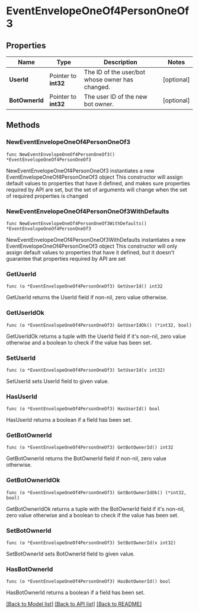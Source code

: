 # EventEnvelopeOneOf4PersonOneOf3

## Properties

Name | Type | Description | Notes
------------ | ------------- | ------------- | -------------
**UserId** | Pointer to **int32** | The ID of the user/bot whose owner has changed.  | [optional] 
**BotOwnerId** | Pointer to **int32** | The user ID of the new bot owner.  | [optional] 

## Methods

### NewEventEnvelopeOneOf4PersonOneOf3

`func NewEventEnvelopeOneOf4PersonOneOf3() *EventEnvelopeOneOf4PersonOneOf3`

NewEventEnvelopeOneOf4PersonOneOf3 instantiates a new EventEnvelopeOneOf4PersonOneOf3 object
This constructor will assign default values to properties that have it defined,
and makes sure properties required by API are set, but the set of arguments
will change when the set of required properties is changed

### NewEventEnvelopeOneOf4PersonOneOf3WithDefaults

`func NewEventEnvelopeOneOf4PersonOneOf3WithDefaults() *EventEnvelopeOneOf4PersonOneOf3`

NewEventEnvelopeOneOf4PersonOneOf3WithDefaults instantiates a new EventEnvelopeOneOf4PersonOneOf3 object
This constructor will only assign default values to properties that have it defined,
but it doesn't guarantee that properties required by API are set

### GetUserId

`func (o *EventEnvelopeOneOf4PersonOneOf3) GetUserId() int32`

GetUserId returns the UserId field if non-nil, zero value otherwise.

### GetUserIdOk

`func (o *EventEnvelopeOneOf4PersonOneOf3) GetUserIdOk() (*int32, bool)`

GetUserIdOk returns a tuple with the UserId field if it's non-nil, zero value otherwise
and a boolean to check if the value has been set.

### SetUserId

`func (o *EventEnvelopeOneOf4PersonOneOf3) SetUserId(v int32)`

SetUserId sets UserId field to given value.

### HasUserId

`func (o *EventEnvelopeOneOf4PersonOneOf3) HasUserId() bool`

HasUserId returns a boolean if a field has been set.

### GetBotOwnerId

`func (o *EventEnvelopeOneOf4PersonOneOf3) GetBotOwnerId() int32`

GetBotOwnerId returns the BotOwnerId field if non-nil, zero value otherwise.

### GetBotOwnerIdOk

`func (o *EventEnvelopeOneOf4PersonOneOf3) GetBotOwnerIdOk() (*int32, bool)`

GetBotOwnerIdOk returns a tuple with the BotOwnerId field if it's non-nil, zero value otherwise
and a boolean to check if the value has been set.

### SetBotOwnerId

`func (o *EventEnvelopeOneOf4PersonOneOf3) SetBotOwnerId(v int32)`

SetBotOwnerId sets BotOwnerId field to given value.

### HasBotOwnerId

`func (o *EventEnvelopeOneOf4PersonOneOf3) HasBotOwnerId() bool`

HasBotOwnerId returns a boolean if a field has been set.


[[Back to Model list]](../README.md#documentation-for-models) [[Back to API list]](../README.md#documentation-for-api-endpoints) [[Back to README]](../README.md)


